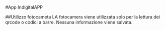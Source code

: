 #App IndigitalAPP


##Utilizzo fotocameta
LA fotocamera viene utilizzata solo per la lettura dei qrcode o codici a barre.
Nessuna informazione viene salvata.
